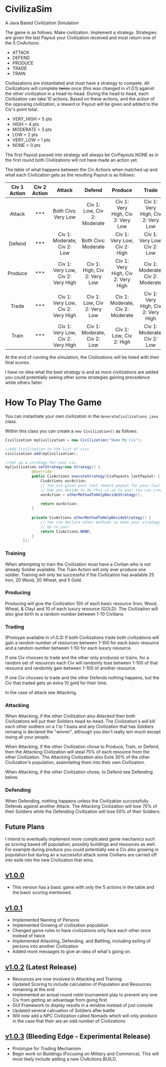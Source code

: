 # CivilizaSim
 A Java Based Civilization Simulation

The game is as follows. Make civilization. Implement a strategy. Strategies are given the last Payout your Civilization received and must return one of the 5 CivActions:

* ATTACK
* DEFEND
* PRODUCE
* TRADE
* TRAIN

Civiliazations are instantiated and must have a strategy to compete. All Civilizations will complete ~~twice~~ once (this was changed in v1.0.1) against the other civilization in a head-to-head. During the head to head, each Civilization can take 10 actions. Based on these actions, and the action of the opposing civilization, a reward or Payout will be given and added to the Civ's point total.

* VERY_HIGH = 5 pts
* HIGH = 4 pts
* MODERATE = 3 pts
* LOW = 2 pts
* VERY_LOW = 1 pts
* NONE = 0 pts

The first Payout passed into strategy will always be CivPayouts.NONE as in the first round both Civilizations will not have made an action yet.

The table of what happens between the Civ Actions when matched up and what each Civilization gets as the resulting Payout is as follows:

| Civ 1 Action | Civ 2 Action | Attack            | Defend                    | Produce                           | Trade                             | Train                           |
|    :---:     |     :---:    |  :---:            |  :---:                    |  :---:                            | :---:                             | :---:                           |
| Attack       |      ***     |Both Civs: Very Low|Civ 1: Low, Civ 2: Moderate| Civ 1: Very High, Civ 2: Very Low | Civ 1: Very High, Civ 2: Very Low |  Civ 1: Very High, Civ 2: Very Low |
| Defend       |      ***     |Civ 1: Moderate, Civ 2: Low|Both Civs: Moderate|Civ 1: Very Low, Civ 2: High|Civ 1: Very Low, Civ 2: Low|Civ 1: Low, Civ 2: Moderate|
| Produce      |      ***     |Civ 1: Very Low, Civ 2: Very High|Civ 1: High, Civ 2: Very Low|Civ 1: Very High, Civ 2: Very High|Civ 1: Moderate, Civ 2: Moderate|Civ 1: High, Civ 2: Low|
| Trade        |      ***     |Civ 1: Very Low, Civ 2: Very High|Civ 1: Low, Civ 2: Very Low|Civ 1: Moderate, Civ 2: Moderate|Civ 1: Very High, Civ 2: Very High|Civ 1: Low, Civ 2: Moderate|
| Train        |      ***     |Civ 1: Very Low, Civ 2: Very High|Civ 1: Moderate, Civ 2: Low|Civ 1: Low, Civ 2: High|Civ 1: Moderate, Civ 2: Low|Both Civs: Low|

At the end of running the simulation, the Civilizations will be listed with their final scores.

I have no idea what the best strategy is and as more civilizations are added you could potentially seeing other some strategies gaining precedence while others falter.

# How To Play The Game
You can instantiate your own civilization in the `GenerateCivilizations.java` class.

Within this class you can create a `new Civilization()` as follows:

```java
Civilization myCivilization = new Civilization("Name My Civ");

//Add Civilization to the list of civs
civilization.add(myCivilization);

//Set up a strategy for your civ
myCivilization.setStrategy(new Strategy() {
            @Override
            public CivActions executeStrategy(CivPayouts lastPayout) {
                CivActions ourAction;
                // You are given your last reward payout for your last action and you must return a valid CivAction for your next action. 
                // How you decide to do this is up to you! You can create aditional methods if you wish!
                ourAction = otherMethodToHelpDecideStrategy();
                
                return ourAction;
            }
            
            private CivActions otherMethodToHelpDecideStrategy() {
                // You can declare other methods to make your strategy more robust or complicated!
                // Up to you!
                return CivActions.NONE;
            }
        });
```

### Training
When attempting to train the Civilization must have a Civilian who is not already Soldier available. The Train Action will only ever produce one soldier. Training will only be successful if the Civilization has available 25 Iron, 20 Wood, 20 Wheat, and 5 Gold.

### Producing
Producing will give the Civilization 100 of each basic resource (Iron, Wood, Wheat, & Clay) and 10 of each luxury resource (GOLD). The Civilization will also give birth to a random number between 1-10 Civilians.

### Trading
(Protoype available in v1.0.3)
If both Civilizations trade both civilizations will gain a random number of resources between 1-100 for each basic resource and a random number between 1-50 for each luxury resource.

If one Civ chooses to trade and the other only produces or trains, for a random set of resources each Civ will randomly lose between 1-100 of that resource and randomly gain between 1-100 of another resource.

If one Civ chooses to trade and the other Defends nothing happens, but the Civ that traded gets an extra 10 gold for their time.

In the case of attack see Attacking.

### Attacking
When Attacking, if the other Civilization also Attacked then both Civilizations will put their Soldiers head-to-head. The Civilization's will kill each other sodliers on a 1 to 1 basis and any Civilization that has Soldiers remaing is declared the "winner", although you don't really win much except losing all your people.

When Attacking, if the other Civilization chose to Produce, Train, or Defend, then the Attacking Civilization will steal 75% of each resource from the other Civilization. The Attacking Civilization also Exile 30% of the other Civilization's population, assimilating them into their own Civilization.

When Attacking, if the other Civilization chose, to Defend see Defending below.

### Defending
When Defending, nothing happens unless the Civilization successfully Defends against another Attack. The Attacking Civilization will lose 75% of their Soldiers while the Defending Civilization will lose 50% of their Soldiers.

## Future Plans
I intend to eventually implement more complicated game mechanics such as scoring based off population, possibly buildings and resources as well. For example during produce you could potentially see a Civ also growing in population but during an a successful attack some Civilians are carried off into exile into the new Civilization that wins.

## [v1.0.0](https://github.com/cetoh/CivilizaSim/tree/v1.0.0)
* This version has a basic game with only the 5 actions in the table and the basic scoring mentioned.

## [v1.0.1](https://github.com/cetoh/CivilizaSim/tree/v1.0.1)
* Implemented Naming of Persons
* Implemented Growing of civilization population
* Changed game rules to have civilizations only face each other once instead of twice
* Implemented Attacking, Defending, and Battling, including exiling of persons into another Civilization
* Added more messages to give an idea of what's going on.

## [v1.0.2](https://github.com/cetoh/CivilizaSim/tree/v1.0.2) (Latest Release)
* Resources are now involved in Attacking and Training
* Updated Scoring to include calculation of Population and Resources remaining at the end
* Implemented an actual round robin tournament play to prevent any one Civ from getting an advantage from going first
* GUI Framework to display results in a window instead of just console
* Updated several calcuation of Soldiers after battle
* Will now add a NPC Civilization called Nomads which will only produce in the case that their are an odd number of Civilizations

## [v1.0.3](https://github.com/cetoh/CivilizaSim/tree/v1.0.3) (Bleeding Edge - Experimental Release)
* Prototype for Trading Mechanism
* Begin work on Buildings (Focusing on Military and Commerce). This will most likely include adding a new CivActions.BUILD.